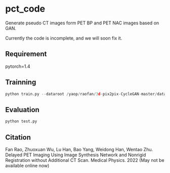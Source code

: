 # pct_code
Generate pseudo CT images form PET BP and PET NAC images based on GAN.

Currently the code is incomplete, and we will soon fix it.

## Requirement
pytorch=1.4


## Trainning 
```python
python train.py --dataroot /yaop/raofan/3d-pix2pix-CycleGAN-master/dataset/ --phase train --loadSize 256 --fineSize 256 --depthSize 8 --input_nc  2 --output_nc 1 --which_model_netD basic --which_model_netG unet_copy --dataset_mode  myaligned --model pix2pix3d --save_latest_freq 500 --batchSize 4 --lr 0.0001 --checkpoints_dir /yaop/raofan/3d-pix2pix-CycleGAN-master_v2/checkpoints_6 --pool_size 500 --gpu_ids 1 --lambda_A 100 --load_G_net empty --load_D_net empty
```

## Evaluation
```python
python test.py
```

## Citation 
Fan Rao, Zhuoxuan Wu, Lu Han, Bao Yang, Weidong Han, Wentao Zhu. Delayed PET Imaging Using Image Synthesis Network and Nonrigid Registration without Additional CT Scan. Medical Physics. 2022 (May not be available online now)

